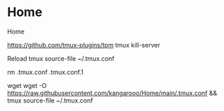# Home
Home

https://github.com/tmux-plugins/tpm
tmux kill-server

Reload
tmux source-file ~/.tmux.conf


rm .tmux.conf .tmux.conf.1

wget wget -O https://raw.githubusercontent.com/kangarooo/Home/main/.tmux.conf && tmux source-file ~/.tmux.conf
